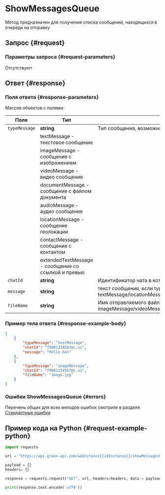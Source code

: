 # ShowMessagesQueue

Метод предназначен для получения списка сообщений, находящихся в очереди на отправку

## Запрос {#request}

### Параметры запроса {#request-parameters}

Отсутствуют

## Ответ {#response}

### Поля ответа {#response-parameters}

Массив объектов с полями:

Поле | Тип |  Описание
----- | ----- | ----- 
`typeMessage` | **string** | Тип сообщения, возможные значения:
| | textMessage - текстовое сообщение
| | imageMessage - сообщение с изображением
| | videoMessage - видео сообщение
| | documentMessage - сообщение с файлом документа
| | audioMessage - аудио сообщение
| | locationMessage - сообщение геолокации
| | contactMessage - сообщение с контактом
| | extendedTextMessage - сообщение со ссылкой и превью
`chatId` | **string** | Идентификатор чата в который сообщение будет отправлено
`message` | **string** |  текст сообщения, если typeMessage = textMessage/locationMessage/contactMessage/extendedTextMessage
`fileName` | **string** | Имя отправляемого файла, если typeMessage = imageMessage/videoMessage/documentMessage/audioMessage

### Пример тела ответа {#response-example-body}

```json
[
    {
        "typeMessage": "textMessage",
        "chatId": "79001234567@c.us",
        "message": "Hello man"
    },
    {
        "typeMessage": "imageMessage",
        "chatId": "79001234567@c.us",
        "fileName": "image.jpg"
    }
]
```

### Ошибки ShowMessagesQueue {#errors}

Перечень общих для всех методов ошибок смотрите в разделе [Стандартные ошибки](/api/common-errors)

## Пример кода на Python  {#request-example-python}

```python
import requests

url = "https://api.green-api.com/waInstance{{idInstance}}/showMessagesQueue/{{apiTokenInstance}}"

payload = {}
headers= {}

response = requests.request("GET", url, headers=headers, data = payload)

print(response.text.encode('utf8'))
```